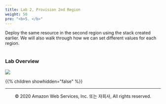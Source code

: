 ```yaml
---
title: Lab 2, Provision 2nd Region
weight: 50
pre: "<b>5. </b>"
---
```


Deploy the same resource in the second region using the stack created earlier.
We will also walk through how we can set different values for each region. <br/><br/>

### Lab Overview

![](/images/20-deploy-clusters/intro2.svg)

{{% children showhidden="false" %}}


---
<p align="center">
© 2020 Amazon Web Services, Inc. 또는 자회사, All rights reserved.
</p>
